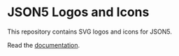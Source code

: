 # JSON5 Logos and Icons

This repository contains SVG logos and icons for JSON5.

Read the [documentation](https://jordanbtucker.github.io/json5-logo/docs/).
